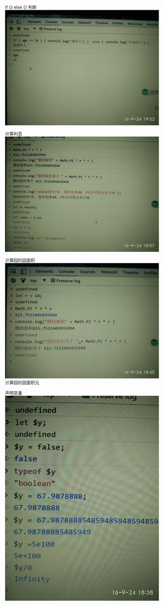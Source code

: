 if {} else {} 判断
![if_else](if_else.jpg)

 计算利息 
![](calculate_interest.jpg)

 计算园的园面积 
![](circle_area.jpg)
计算园的园面积元

 声明变量 
![](declare_variable.jpg)
